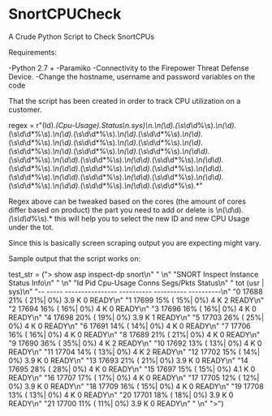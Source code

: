 # SnortCPUCheck
A Crude Python Script to Check SnortCPUs

Requirements:

  -Python 2.7 +
  -Paramiko
  -Connectivity to the Firepower Threat Defense Device.
  -Change the hostname, username and password variables on the code

That the script has been created in order to track CPU utilization on a customer. 

regex = r"(Id).*(Cpu-Usage).*Status\n.*sys\)\n.*\n(\d).*(\s\d\d*%\s).*\n(\d).*(\s\d\d*%\s).*\n(\d).*(\s\d\d*%\s).*\n(\d).*(\s\d\d*%\s).*\n(\d).*(\s\d\d*%\s).*\n(\d).*(\s\d\d*%\s).*\n(\d).*(\s\d\d*%\s).*\n(\d).*(\s\d\d*%\s).*\n(\d).*(\s\d\d*%\s).*\n(\d).*(\s\d\d*%\s).*\n(\d\d).*(\s\d\d*%\s).*\n(\d\d).*(\s\d\d*%\s).*\n(\d\d).*(\s\d\d*%\s).*\n(\d\d).*(\s\d\d*%\s).*\n(\d\d).*(\s\d\d*%\s).*\n(\d\d).*(\s\d\d*%\s).*\n(\d\d).*(\s\d\d*%\s).*\n(\d\d).*(\s\d\d*%\s).*\n(\d\d).*(\s\d\d*%\s).*\n(\d\d).*(\s\d\d*%\s).*\n(\d\d).*(\s\d\d*%\s).*\n(\d\d).*(\s\d\d*%\s).*"

Regex above can be tweaked based on the cores (the amount of cores differ based on product) the part you need to add or delete is \n(\d\d).*(\s\d\d*%\s).* this will help you to select the new ID and new CPU Usage under the tot.

Since this is basically screen scraping output you are expecting might vary.

Sample output that the script works on:

test_str = ("> show asp inspect-dp snort\n"
            " \n"
            "SNORT Inspect Instance Status Info\n"
            " \n"
            "Id Pid       Cpu-Usage    Conns      Segs/Pkts  Status\n"
            "          tot (usr | sys)\n"
            "-- ----- ---------------- ---------- ---------- ----------\n"
            "0  17688  21% ( 21%|  0%)   3.9 K      0        READY\n"
            "1  17699  15% ( 15%|  0%)   4   K      2        READY\n"
            "2  17694  16% ( 16%|  0%)   4   K      0        READY\n"
            "3  17696  16% ( 16%|  0%)   4   K      0        READY\n"
            "4  17698  20% ( 19%|  0%)   3.9 K      1        READY\n"
            "5  17703  26% ( 25%|  0%)   4   K      0        READY\n"
            "6  17691  14% ( 14%|  0%)   4   K      0        READY\n"
            "7  17706  16% ( 16%|  0%)   4   K      0        READY\n"
            "8  17689  21% ( 21%|  0%)   4   K      0        READY\n"
            "9  17690  36% ( 35%|  0%)   4   K      2        READY\n"
            "10 17692  13% ( 13%|  0%)   4   K      0        READY\n"
            "11 17704  14% ( 13%|  0%)   4   K      2        READY\n"
            "12 17702  15% ( 14%|  0%)   3.9 K      0        READY\n"
            "13 17693  21% ( 21%|  0%)   3.9 K      0        READY\n"
            "14 17695  28% ( 28%|  0%)   4   K      0        READY\n"
            "15 17697  15% ( 15%|  0%)   4.1 K      0        READY\n"
            "16 17707  17% ( 17%|  0%)   4   K      0        READY\n"
            "17 17705  12% ( 12%|  0%)   3.9 K      0        READY\n"
            "18 17709  16% ( 15%|  0%)   4   K      0        READY\n"
            "19 17708  13% ( 13%|  0%)   4   K      0        READY\n"
            "20 17701  18% ( 18%|  0%)   3.9 K      0        READY\n"
            "21 17700  11% ( 11%|  0%)   3.9 K      0        READY\n"
            " \n"
            ">")
            
